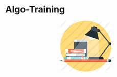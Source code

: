 # Algo-Training

<p align="center">
  <img width="160" height="160" src="https://github.com/dragonzurfer/Algo-Training/blob/master/media/study.png">
</p>